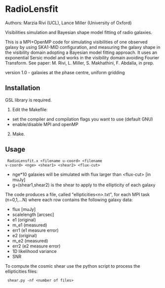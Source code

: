 # RadioLensfit 

Authors: Marzia Rivi (UCL), Lance Miller (University of Oxford)

Visibilities simulation and Bayesian shape model fitting of radio galaxies.

This is a MPI+OpenMP code for simulating visibilities of one observed galaxy by using SKA1-MID configuration, and measuring the galaxy shape in the visibility domain adopting  a Bayesian model fitting approach. It uses an exponential Sersic model and works in the visibility domain avoiding Fourier Transform.
See paper: M. Rivi, L. Miller, S. Makhathini, F. Abdalla, in prep.

version 1.0 - galaxies at the phase centre, uniform gridding

## Installation

GSL library is required.

1) Edit the Makefile:
- set the compiler and compilation flags you want to use (default GNU)
- enable/disable MPI and openMP

2) Make.

## Usage

<code> RadioLensfit.x \<filename u-coord\> \<filename v-coord\> \<nge\> \<shear1\> \<shear2\> \<flux-cut\> </code>

- nge*10 galaxies will be simulated with flux larger than \<flux-cut\> [in muJy]
- g=(shear1,shear2) is the shear to apply to the ellipticity of each galaxy

The code produces a file, called "ellipticities\<n\>.txt", for each MPI task (n=0,1,...N) where each row contains the following galaxy data:
>
- flux [muJy]
- scalelength [arcsec]
- e1 (original)
- m_e1 (measured) 
- err1 (e1 measure error) 
- e2 (original) 
- m_e2 (measured)
- err2 (e2 measure error)
- 1D likelihood variance
- SNR


To compute the cosmic shear use the python script to process the ellipticities files: 

<code> shear.py -nf \<number of files\> </code>
